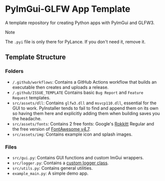 # PyImGui-GLFW App Template

A template repository for creating Python apps with PyImGui and GLFW3.

>[!NOTE]
> The `.pyi` file is only there for PyLance. If you don't need it, remove it.

## Template Structure

### Folders

- `/.github/workflows`: Contains a GitHub Actions workflow that builds an executable then creates and uploads a release.
- `/.github/ISSUE_TEMPLATE` Contains basic `Bug Report` and `Feature Request` templates.
- `src/assets/dll`: Contains `glfw3.dll` and `msvcp110.dll`, essential for the GUI to work. PyInstaller tends to fail to find and append them on its own so having them here and explicitly adding them when building saves you the headache.
- `src/assets/fonts`: Contains 2 free fonts: Google's [Rokkitt](https://fonts.google.com/specimen/Rokkitt) Regular and the free version of [FontAwesome v4.7](https://fontawesome.com/v4/).
- `src/assets/img`: Contains example icon and splash images.

### Files

- `src/gui.py`: Contains GUI functions and custom ImGui wrappers.
- `src/logger.py`: Contains a [custom logger class](https://gist.github.com/xesdoog/73dd7aca768d2bf30099bdd3311b0e3d).
- `src/utils.py`: Contains general utilities.
- `example_main.py`: A simple demo app.
